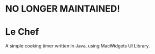 # NO LONGER MAINTAINED! #

Le Chef
======

A simple cooking timer written in Java, using MacWidgets UI Library. 


